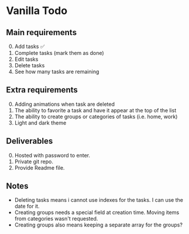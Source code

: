 # Vanilla Todo

## Main requirements

0. Add tasks ✅
1. Complete tasks (mark them as done)
2. Edit tasks
3. Delete tasks
4. See how many tasks are remaining

## Extra requirements

0. Adding animations when task are deleted
1. The ability to favorite a task and have it appear at the top of the list
2. The ability to create groups or categories of tasks (i.e. home, work)
3. Light and dark theme

## Deliverables

0. Hosted with password to enter.
1. Private git repo.
2. Provide Readme file.

## Notes

- Deleting tasks means i cannot use indexes for the tasks. I can use the date for it.
- Creating groups needs a special field at creation time. Moving items from categories wasn't requested.
- Creating groups also means keeping a separate array for the groups?
